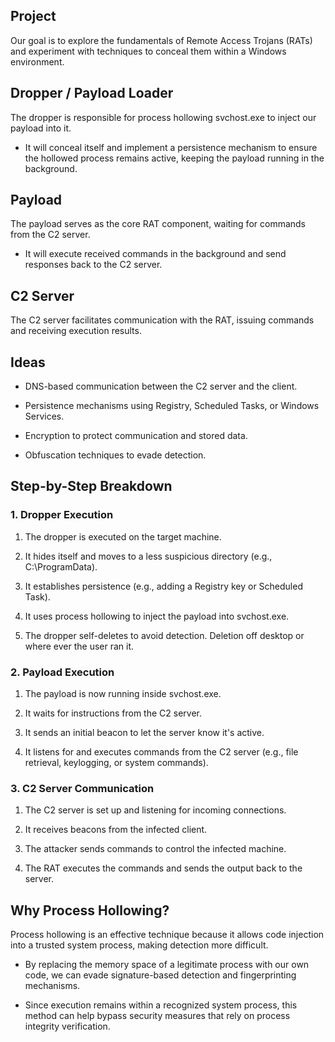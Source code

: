 ## Project
Our goal is to explore the fundamentals of Remote Access Trojans (RATs) and experiment with techniques to conceal them within a Windows environment.

## Dropper / Payload Loader
The dropper is responsible for process hollowing svchost.exe to inject our payload into it.

- It will conceal itself and implement a persistence mechanism to ensure the hollowed process remains active, keeping the payload running in the background.

## Payload

The payload serves as the core RAT component, waiting for commands from the C2 server.

- It will execute received commands in the background and send responses back to the C2 server.

## C2 Server
The C2 server facilitates communication with the RAT, issuing commands and receiving execution results.

## Ideas
- DNS-based communication between the C2 server and the client.

- Persistence mechanisms using Registry, Scheduled Tasks, or Windows Services.

- Encryption to protect communication and stored data.

- Obfuscation techniques to evade detection.

## Step-by-Step Breakdown
### 1. Dropper Execution

 1. The dropper is executed on the target machine.

 2. It hides itself and moves to a less suspicious directory (e.g., C:\ProgramData).

 3. It establishes persistence (e.g., adding a Registry key or Scheduled Task).

 4. It uses process hollowing to inject the payload into svchost.exe.

 5. The dropper self-deletes to avoid detection. Deletion off desktop or where ever the user ran it.

### 2. Payload Execution

  1. The payload is now running inside svchost.exe.

  2. It waits for instructions from the C2 server.

  3. It sends an initial beacon to let the server know it's active.

  4. It listens for and executes commands from the C2 server (e.g., file retrieval, keylogging, or system commands).

### 3. C2 Server Communication

  1. The C2 server is set up and listening for incoming connections.

  2. It receives beacons from the infected client.

  3. The attacker sends commands to control the infected machine.

  4. The RAT executes the commands and sends the output back to the server.

## Why Process Hollowing?

Process hollowing is an effective technique because it allows code injection into a trusted system process, making detection more difficult.

- By replacing the memory space of a legitimate process with our own code, we can evade signature-based detection and fingerprinting mechanisms.

- Since execution remains within a recognized system process, this method can help bypass security measures that rely on process integrity verification.
